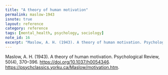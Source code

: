 ```yaml
---
title: "A theory of human motivation"
permalink: maslow-1943
isnote: true
layout: reference
category: reference
tags: [mental_health, psychology, sociology]
note_id: 16
excerpt: "Maslow, A. H. (1943). A theory of human motivation. Psychological Review, 50(4), 370–396. https://doi.org/10.1037/h0054346. https://psychclassics.yorku.ca/Maslow/motivation.htm."
---
```

Maslow, A. H. (1943). A theory of human motivation. Psychological Review, 50(4), 370–396. https://doi.org/10.1037/h0054346. https://psychclassics.yorku.ca/Maslow/motivation.htm.
